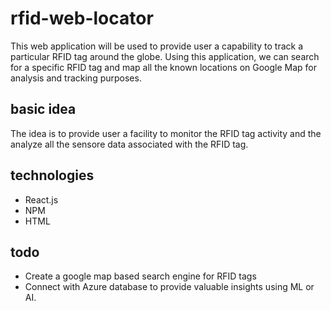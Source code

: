 # rfid-web-locator

This web application will be used to provide user a capability to track a particular RFID tag around the globe. Using this application, we can search for a specific RFID tag and map all the known locations on Google Map for analysis and tracking purposes.

## basic idea
The idea is to provide user a facility to monitor the RFID tag activity and the analyze all the sensore data associated with the RFID tag.

## technologies

- React.js
- NPM
- HTML

## todo
- Create a google map based search engine for RFID tags
- Connect with Azure database to provide valuable insights using ML or AI.